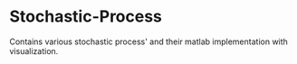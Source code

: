 # Stochastic-Process
Contains various stochastic process' and their matlab implementation with visualization.
